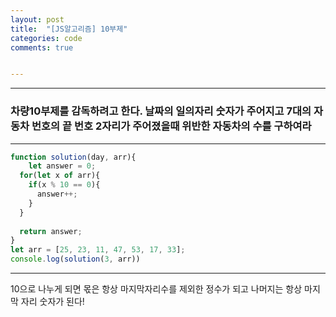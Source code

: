 ```yaml
---
layout: post
title:  "[JS알고리즘] 10부제"
categories: code 
comments: true


---
```






---

### 차량10부제를 감독하려고 한다. 날짜의 일의자리 숫자가 주어지고 7대의 자동차 번호의 끝 번호 2자리가 주어졌을때 위반한 자동차의 수를 구하여라

---

~~~javascript
function solution(day, arr){
	let answer = 0;
  for(let x of arr){
    if(x % 10 == 0){
      answer++;
    }
  }
  
  return answer;
}
let arr = [25, 23, 11, 47, 53, 17, 33];
console.log(solution(3, arr))
~~~





---

10으로 나누게 되면 몫은 항상 마지막자리수를 제외한 정수가 되고 나머지는 항상 마지막 자리 숫자가 된다!






